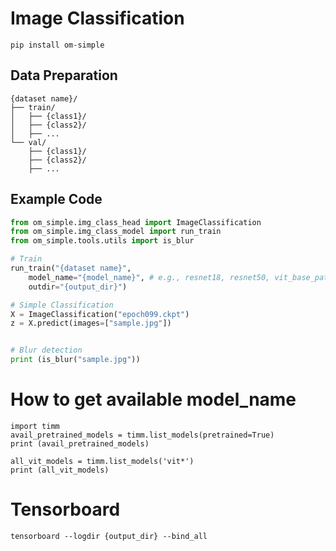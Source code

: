 # Image Classification
```
pip install om-simple
```

## Data Preparation

```
{dataset name}/
├── train/
│   ├── {class1}/
│   ├── {class2}/
│   ├── ...
└── val/
    ├── {class1}/
    ├── {class2}/
    ├── ...
```

## Example Code
```python
from om_simple.img_class_head import ImageClassification
from om_simple.img_class_model import run_train
from om_simple.tools.utils import is_blur

# Train
run_train("{dataset name}",
    model_name="{model_name}", # e.g., resnet18, resnet50, vit_base_patch16_224, etc....
    outdir="{output_dir}")

# Simple Classification
X = ImageClassification("epoch099.ckpt")
z = X.predict(images=["sample.jpg"])


# Blur detection
print (is_blur("sample.jpg"))
```

# How to get available model_name
```
import timm
avail_pretrained_models = timm.list_models(pretrained=True)
print (avail_pretrained_models)

all_vit_models = timm.list_models('vit*')
print (all_vit_models)

```

# Tensorboard
```
tensorboard --logdir {output_dir} --bind_all
```
